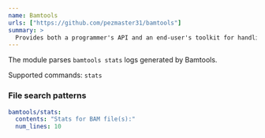```yaml
---
name: Bamtools
urls: ["https://github.com/pezmaster31/bamtools"]
summary: >
  Provides both a programmer's API and an end-user's toolkit for handling BAM files
---
```


The module parses `bamtools stats` logs generated by Bamtools.

Supported commands: `stats`

### File search patterns

```yaml
bamtools/stats:
  contents: "Stats for BAM file(s):"
  num_lines: 10
```
